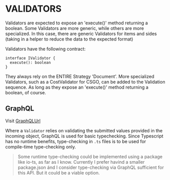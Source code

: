 # VALIDATORS

Validators are expected to expose an 'execute()' method returning a boolean. Some Validators are more generic, while others are more specialized. In this case, there are generic Validators for items and sides (taking in a helper to reduce the data to the expected format)

Validators have the following contract:

```
interface IValidator {
  execute(): boolean
}
```

They always rely on the ENTIRE Strategy 'Document'. More specialized Validators, such as a CostValidator for CSGO, can be added to the Validation sequence. As long as they expose an 'execute()' method returning a boolean, of course.

## GraphQL

Visit [GraphQLUrl]

Where a `Validator` relies on validating the submitted values provided in the incoming object, GraphQL is used for basic typechecking. Since Typescript has no runtime benefits, type-checking in `.ts` files is to be used for compile-time type-checking only.

> Some runtime type-checking could be implemented using a package like io-ts, as far as I know. Currently I prefer havind a smaller package.json ánd I consider type-checking via GraphQL sufficient for this API. But it could be a viable option.

[graphqlurl]: https://graphql.org/
